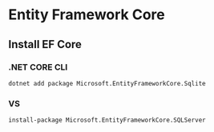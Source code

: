 


# Entity Framework Core

## Install EF Core
### .NET CORE CLI
``
dotnet add package Microsoft.EntityFrameworkCore.Sqlite
``
### VS
``
install-package Microsoft.EntityFrameworkCore.SQLServer
``

